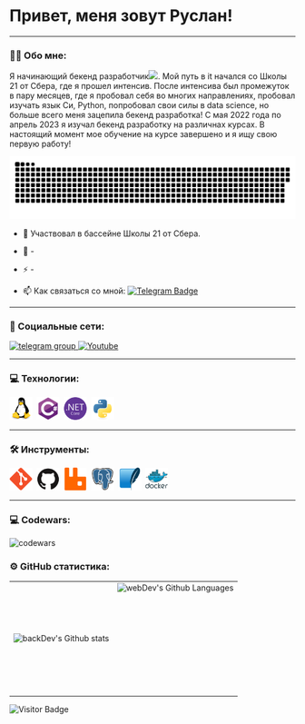# Привет, меня зовут Руслан!

---

### :man_technologist: Обо мне:

Я начинающий бекенд разработчик<img src="https://media.giphy.com/media/WUlplcMpOCEmTGBtBW/giphy.gif" width="30px">. Мой путь в it начался со Школы 21 от Сбера, где я прошел интенсив. После интенсива был промежуток в пару месяцев, где я пробовал себя во многих направлениях, пробовал изучать язык Си, Python, попробовал свои силы в data science, но больше всего меня зацепила бекенд разработка! С мая 2022 года по апрель 2023 я изучал бекенд разработку на различнах курсах. В настоящий момент мое обучение на курсе завершено и я ищу свою первую работу!

<p align="center">
  <source media="(prefers-color-scheme: dark)" srcset="github-snake-dark.svg" />
  <source media="(prefers-color-scheme: light)" srcset="github-snake.svg" />
  <img alt="github-snake" src="github-snake.svg" />
</p>

- :telescope: Участвовал в бассейне Школы 21 от Сбера.

- :seedling: -

- :zap: -

- :mailbox: Как связаться со мной: [![Telegram Badge](https://img.shields.io/badge/-rusextaz-blue?style=flat&logo=Telegram&logoColor=white)](https://t.me/rusextaz)

---

### 🤝 Социальные сети:

  <div id="badges">
    <a href="https://t.me/rusextaz" target="_blank">
      <img src="https://cdn-icons-png.flaticon.com/512/2111/2111646.png" width="40" height="40" alt="telegram group" />
    </a>
    <a href="https://www.youtube.com/@rusextaz" target="_blank">
      <img src="https://cdn-icons-png.flaticon.com/512/3670/3670147.png" width="40" height="40" alt="Youtube"/>
    </a>
  </div>

---

### 💻 Технологии:

<div>
  <img src="https://github.com/devicons/devicon/blob/master/icons/linux/linux-original.svg" title="linux" alt="linux" width="40" height="40"/>&nbsp;
  <img src="https://github.com/devicons/devicon/blob/master/icons/csharp/csharp-original.svg" title="csharp" alt="csharp" width="40" height="40"/>&nbsp;
  <img src="https://github.com/devicons/devicon/blob/master/icons/dotnetcore/dotnetcore-original.svg" title="dotnetcore" alt="dotnetcore" width="40" height="40"/>&nbsp;
  <img src="https://github.com/devicons/devicon/blob/master/icons/python/python-original.svg" title="python" alt="python" width="40" height="40"/>&nbsp;
</div>

---

### 🛠 Инструменты:

<div>
  <img src="https://github.com/devicons/devicon/blob/master/icons/git/git-original.svg" title="git" alt="git" width="40" height="40"/>&nbsp;  
  <img src="https://github.com/devicons/devicon/blob/master/icons/github/github-original.svg" title="github" alt="github" width="40" height="40"/>&nbsp;
  <img src="https://github.com/devicons/devicon/blob/master/icons/rabbitmq/rabbitmq-original.svg" title="rabbitmq" alt="rabbitmq" width="40" height="40"/>&nbsp;
  <img src="https://github.com/devicons/devicon/blob/master/icons/postgresql/postgresql-original.svg" title="postgresql" alt="postgresql" width="40" height="40"/>&nbsp;
  <img src="https://github.com/devicons/devicon/blob/master/icons/sqlite/sqlite-original.svg" title="sqlite" alt="sqlite" width="40" height="40"/>&nbsp;
  <img src="https://github.com/devicons/devicon/blob/master/icons/docker/docker-original-wordmark.svg" title="docker" alt="docker" width="40" height="40"/>&nbsp;
</div>

---

### 💻 Codewars:

![codewars](https://www.codewars.com/users/rus_extaz/badges/large)

### ⚙️ GitHub статистика:

<table>
  <tr>
    <td>
      <img align="left" src="http://github-readme-streak-stats.herokuapp.com?user=rusextazy&theme=dark&background=000000" alt="backDev's Github stats" />
    </td>
    <td>
      <img height="195px" align="right" alt="webDev's Github Languages" src="https://github-readme-stats-sigma-five.vercel.app/api/top-langs/?username=rusextazy&layout=compact&theme=vision-friendly-dark" />
    </td>
  </tr>
</table>

![Visitor Badge](https://visitor-badge.laobi.icu/badge?page_id=filimonovalexey)
